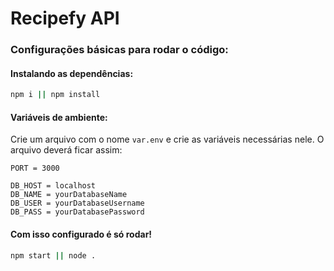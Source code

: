 # Recipefy API

### Configurações básicas para rodar o código:

#### Instalando as dependências:
```zsh
npm i || npm install
```
#### Variáveis de ambiente:

Crie um arquivo com o nome ```var.env``` e crie as variáveis necessárias nele.
O arquivo deverá ficar assim:
```basic
PORT = 3000

DB_HOST = localhost
DB_NAME = yourDatabaseName
DB_USER = yourDatabaseUsername
DB_PASS = yourDatabasePassword
```

#### Com isso configurado é só rodar!
```zsh
npm start || node .
```


